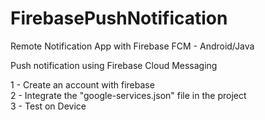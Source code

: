 # FirebasePushNotification
Remote Notification App with Firebase FCM - Android/Java

Push notification using Firebase Cloud Messaging

1 - Create an account with firebase<br>
2 - Integrate the "google-services.json" file in the project<br>
3 - Test on Device<br>
